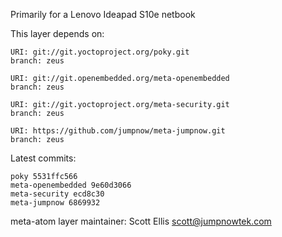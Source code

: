 Primarily for a Lenovo Ideapad S10e netbook

This layer depends on:

    URI: git://git.yoctoproject.org/poky.git
    branch: zeus

    URI: git://git.openembedded.org/meta-openembedded
    branch: zeus

    URI: git://git.yoctoproject.org/meta-security.git
    branch: zeus

    URI: https://github.com/jumpnow/meta-jumpnow.git
    branch: zeus


Latest commits:

    poky 5531ffc566
    meta-openembedded 9e60d3066
    meta-security ecd8c30
    meta-jumpnow 6869932


meta-atom layer maintainer: Scott Ellis <scott@jumpnowtek.com>
